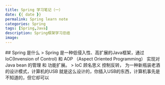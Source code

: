 ```yaml
---
title: Spring 学习笔记（一）
date: {{ date }}
permalink: Spring learn note
categories: Spring
tags: [Spring,Java]
description: Spring框架学习总结
image:
---
```

<p class="description"></p>
## Spring 是什么
> Spring 是一种低侵入性、高扩展的Java框架，通过 IoC(Invension of Control) 和 AOP （Aspect Oriented Programming） 实现对Java bean 的管理 和 功能扩展。
>  IoC 顾名思义 控制反转， 为一种新瓶装老酒的设计模式，计算机的USB 就是这么设计的，你插入USB的东西，计算机事先是不知道的，但它却可以